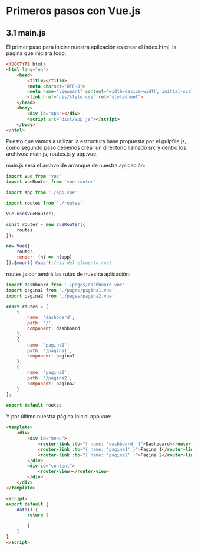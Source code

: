 # Primeros pasos con Vue.js

## 3.1 main.js

El primer paso para iniciar nuestra aplicación es crear el index.html, la página que iniciará todo:

```html
<!DOCTYPE html>
<html lang="en">
    <head>
        <title></title>
        <meta charset="UTF-8">
        <meta name="viewport" content="width=device-width, initial-scale=1">
        <link href="css/style.css" rel="stylesheet">
    </head>
    <body>
        <div id="app"></div>
        <script src="dist/app.js"></script>
    </body>
</html>
```

Puesto que vamos a utilizar la estructura base propuesta por el gulpfile.js, como segundo paso debemos crear un directorio llamado src y dentro los archivos: main.js, routes.js y app.vue.

main.js será el archvo de arranque de nuestra aplicación:

```js
import Vue from 'vue'
import VueRouter from 'vue-router'

import app from './app.vue'

import routes from './routes'

Vue.use(VueRouter);

const router = new VueRouter({
    routes
});

new Vue({
    router,
    render: (h) => h(app)
}).$mount('#app');//id del elemento root
```

routes.js contendrá las rutas de nuestra aplicación:

```js
import dashboard from './pages/dashboard.vue'
import pagina1 from './pages/pagina1.vue'
import pagina2 from './pages/pagina2.vue'

const routes = [
    {
        name: 'dashboard',
        path: '/',
        component: dashboard
    },
    {
        name: 'pagina1',
        path: '/pagina1',
        component: pagina1
    },
    {
        name: 'pagina2',
        path: '/pagina2',
        component: pagina2
    }
];

export default routes
```

Y por último nuestra página inicial app.vue:

```html
<template>
    <div>
        <div id="menu">
            <router-link :to="{ name: 'dashboard' }">Dashboard</router-link>
            <router-link :to="{ name: 'pagina1' }">Pagina 1</router-link>
            <router-link :to="{ name: 'pagina2' }">Pagina 2</router-link>
        </div>
        <div id="content">
            <router-view></router-view>
        </div>
    </div>
</template>

<script>
export default {
    data() {
        return {

        }
    }
}
</script>

```



